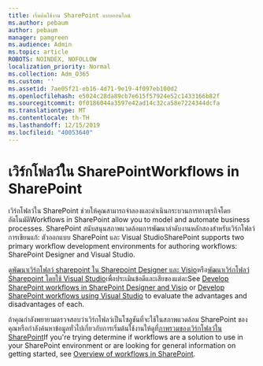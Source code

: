 ```yaml
---
title: เริ่มต้นใช้งาน SharePoint แบบออนไลน์
ms.author: pebaum
author: pebaum
manager: pamgreen
ms.audience: Admin
ms.topic: article
ROBOTS: NOINDEX, NOFOLLOW
localization_priority: Normal
ms.collection: Adm_O365
ms.custom: ''
ms.assetid: 7ae05f21-eb16-4d71-9e19-4f097eb100d2
ms.openlocfilehash: e5024c28da89cb7e615f57924e52c1433166b82f
ms.sourcegitcommit: 0f0186044a3597e42ad14c32ca58e7224344dcfa
ms.translationtype: MT
ms.contentlocale: th-TH
ms.lasthandoff: 12/15/2019
ms.locfileid: "40053640"
---
```

# <a name="workflows-in-sharepoint"></a><span data-ttu-id="ccfb0-102">เวิร์กโฟลว์ใน SharePoint</span><span class="sxs-lookup"><span data-stu-id="ccfb0-102">Workflows in SharePoint</span></span>

<span data-ttu-id="ccfb0-103">เวิร์กโฟลว์ใน SharePoint ช่วยให้คุณสามารถจำลองและดำเนินกระบวนการทางธุรกิจโดยอัตโนมัติ</span><span class="sxs-lookup"><span data-stu-id="ccfb0-103">Workflows in SharePoint allow you to model and automate business processes.</span></span> <span data-ttu-id="ccfb0-104">SharePoint สนับสนุนสภาพแวดล้อมการพัฒนาลำดับงานหลักสองสำหรับเวิร์กโฟลว์การเขียนแก้: ตัวออกแบบ SharePoint และ Visual Studio</span><span class="sxs-lookup"><span data-stu-id="ccfb0-104">SharePoint supports two primary workflow development environments for authoring workflows: SharePoint Designer and Visual Studio.</span></span> 

<span data-ttu-id="ccfb0-105">ดู[พัฒนาเวิร์กโฟลว์ sharepoint ใน Sharepoint Designer และ Visio](https://docs.microsoft.com/sharepoint/dev/general-development/develop-sharepoint-workflows-using-visual-studio)หรือ[พัฒนาเวิร์กโฟลว์ Sharepoint โดยใช้ Visual Studio](https://docs.microsoft.com/sharepoint/dev/general-development/develop-sharepoint-workflows-using-visual-studio)เพื่อประเมินข้อดีและเสียของแต่ละ</span><span class="sxs-lookup"><span data-stu-id="ccfb0-105">See [Develop SharePoint workflows in SharePoint Designer and Visio](https://docs.microsoft.com/sharepoint/dev/general-development/develop-sharepoint-workflows-using-visual-studio) or [Develop SharePoint workflows using Visual Studio](https://docs.microsoft.com/sharepoint/dev/general-development/develop-sharepoint-workflows-using-visual-studio) to evaluate the advantages and disadvantages of each.</span></span> 

<span data-ttu-id="ccfb0-106">ถ้าคุณกำลังพยายามตรวจสอบว่าเวิร์กโฟลว์เป็นโซลูชันที่จะใช้ในสภาพแวดล้อม SharePoint ของคุณหรือกำลังค้นหาข้อมูลทั่วไปเกี่ยวกับการเริ่มต้นใช้งานให้ดูที่[ภาพรวมของเวิร์กโฟลว์ใน SharePoint](https://docs.microsoft.com/sharepoint/dev/general-development/get-started-with-workflows-in-sharepoint#overview-of-workflows-in-sharepoint)</span><span class="sxs-lookup"><span data-stu-id="ccfb0-106">If you're trying determine if workflows are a solution to use in your SharePoint environment or are looking for general information on getting started, see [Overview of workflows in SharePoint](https://docs.microsoft.com/sharepoint/dev/general-development/get-started-with-workflows-in-sharepoint#overview-of-workflows-in-sharepoint).</span></span>
